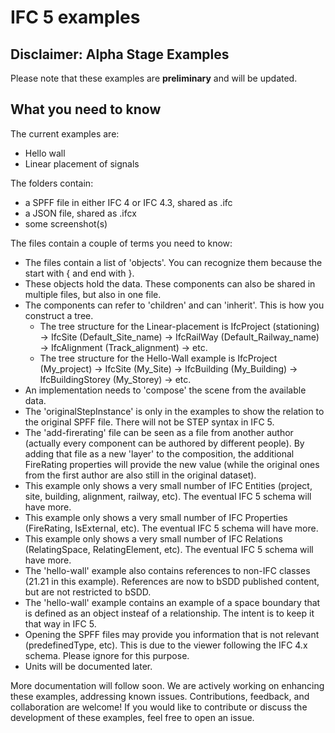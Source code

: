 # IFC 5 examples 


## Disclaimer: Alpha Stage Examples

Please note that these examples are **preliminary** and will be updated. 

## What you need to know

The current examples are:
- Hello wall 
- Linear placement of signals

The folders contain:
- a SPFF file in either IFC 4 or IFC 4.3, shared as .ifc
- a JSON file, shared as .ifcx 
- some screenshot(s)

The files contain a couple of terms you need to know:
- The files contain a list of 'objects'. You can recognize them because the start with  { and end with }.
- These objects hold the data. These components can also be shared in multiple files, but also in one file. 
- The components can refer to 'children' and can 'inherit'. This is how you construct a tree. 
	- The tree structure for the Linear-placement is IfcProject (stationing) -> IfcSite (Default_Site_name) -> IfcRailWay (Default_Railway_name) -> IfcAlignment (Track_alignment) -> etc.
	- The tree structure for the Hello-Wall example is IfcProject (My_project) -> IfcSite (My_Site) -> IfcBuilding (My_Building) -> IfcBuildingStorey (My_Storey) -> etc.
- An implementation needs to 'compose' the scene from the available data.
- The 'originalStepInstance' is only in the examples to show the relation to the original SPFF file. There will not be STEP syntax in IFC 5.
- The 'add-firerating' file can be seen as a file from another author (actually every component can be authored by different people). By adding that file as a new 'layer' to the composition, the additional FireRating properties will provide the new value (while the original ones from the first author are also still in the original dataset). 
- This example only shows a very small number of IFC Entities (project, site, building, alignment, railway, etc). The eventual IFC 5 schema will have more. 
- This example only shows a very small number of IFC Properties (FireRating, IsExternal, etc). The eventual IFC 5 schema will have more. 
- This example only shows a very small number of IFC Relations (RelatingSpace, RelatingElement, etc). The eventual IFC 5 schema will have more. 
- The 'hello-wall' example also contains references to non-IFC classes (21.21 in this example). References are now to bSDD published content, but are not restricted to bSDD.
- The 'hello-wall' example contains an example of a space boundary that is defined as an object insteaf of a relationship. The intent is to keep it that way in IFC 5.
- Opening the SPFF files may provide you information that is not relevant (predefinedType, etc). This is due to the viewer  following the IFC 4.x schema. Please ignore for this purpose.
- Units will be documented later.

More documentation will follow soon. 
We are actively working on enhancing these examples, addressing known issues. Contributions, feedback, and collaboration are welcome! If you would like to contribute or discuss the development of these examples, feel free to open an issue.



